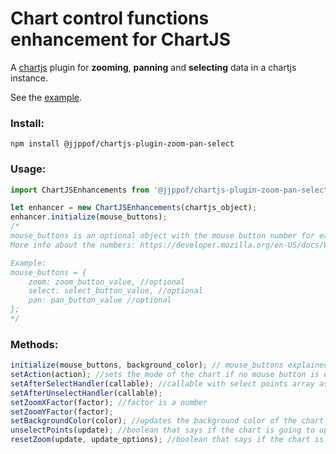# Chart control functions enhancement for ChartJS
A [chartjs](https://www.chartjs.org/) plugin for **zooming**, **panning** and **selecting** data in a chartjs instance.

See the [example](https://jjppof.github.io/chartjs-plugin-zoom-pan-select/example/index).

### Install:

```
npm install @jjppof/chartjs-plugin-zoom-pan-select
```

### Usage:

```javascript
import ChartJSEnhancements from '@jjppof/chartjs-plugin-zoom-pan-select';

let enhancer = new ChartJSEnhancements(chartjs_object);
enhancer.initialize(mouse_buttons);
/* 
mouse_buttons is an optional object with the mouse button number for each chart action (pan, zoom or select).
More info about the numbers: https://developer.mozilla.org/en-US/docs/Web/API/MouseEvent/buttons#Return_value

Example:
mouse_buttons = {
    zoom: zoom_button_value, //optional
    select: select_button_value, //optional
    pan: pan_button_value //optional
};
*/
```

### Methods:

```javascript
initialize(mouse_buttons, background_color); // mouse_buttons explained on Usage section. background_color if the background color of your chart. Default: white
setAction(action); //sets the mode of the chart if no mouse button is defined. The arg is a string that can be "zoom", "pan" or "select"
setAfterSelectHandler(callable); //callable with select points array as arg
setAfterUnselectHandler(callable);
setZoomXFactor(factor); //factor is a number
setZoomYFactor(factor);
setBackgroundColor(color); //updates the background color of the chart
unselectPoints(update); //boolean that says if the chart is going to update or not
resetZoom(update, update_options); //boolean that says if the chart is going to update or not. update_options is the update options from chartjs update() function
```
